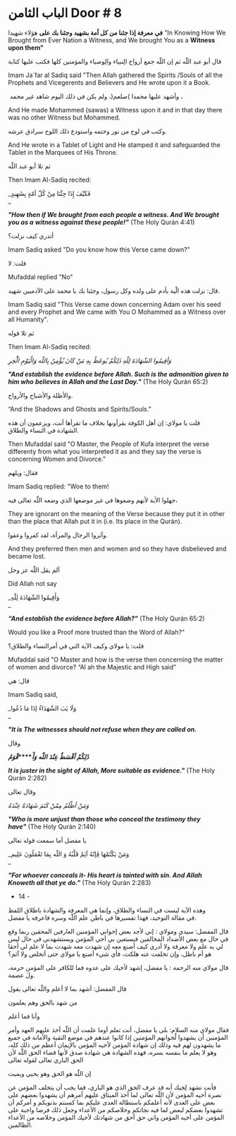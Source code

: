 # الباب الثامن Door # 8

**في معرفة إذا جئنا من کل أمة بشهيد وجئنا بك على** هؤلاء شهيدا "In Knowing How We Brought from Ever Nation a Witness, and We brought You as a **Witness upon them"**

قال أبو عبد اللّه ثم إن اللّه جمع أرواح الِنبياء والِوصياء والمؤمنين كلها فکتب عليها كتابة

Imam Ja´far al Sadiq said "Then Allah gathered the Spirits /Souls of all the Prophets and Vicegerents and Believers and He wrote upon it a Book. 

 وأشهد عليها محمدا )صلعم(، ولم يکن في ذلك اليوم شاهد غير محمد ،   

And He made Mohammed (sawas) a Witness upon it and in that day there was no other Witness but Mohammed. 

وكتب في لوح من نور وختمه واستودع ذلك اللوح سرادق عرشه.   

And He wrote in a Tablet of Light and He stamped it and safeguarded the Tablet in the Marquees of His Throne. 

ثم تلا أبو عبد اللّه  

Then Imam Al-Sadiq recited:

_فَکَيْفَ إِذَا جِئْنَا مِنْ كُلّ أمّةٍ بِشَهِيدٍ  
_

_**"How then if We brought from each people a witness. And We brought you as a**_ _**witness against these people!"**_ (The Holy Qurán 4:41)

أتدري كيف نزلت؟  

Imam Sadiq asked "Do you know how this Verse came down?"

قلت: لا  

Mufaddal replied "No"

قال: نزلت هذه الْية بأدم على ولده وكل رسول، وجئنا بك يا محمد على الآدميين شهيد.  

Imam Sadiq said "This Verse came down concerning Adam over his seed and every Prophet and We came with You O Mohammed as a Witness over all Humanity". 

ثم تلا قوله  

Then Imam Al-Sadiq recited:

_وَأقِيمُوا الشّهَادَةَ لِلّهِ ذَلِکُمْ يُوعَظُ بِهِ مَنْ كَانَ يُؤْمِنُ بِاللّه وَالْيَوْمِ الْْخِرِ_

_**"And establish the evidence before Allah. Such is the admonition given to him who**_ _**believes in Allah and the Last Day."**_ (The Holy Qurán 65:2)

والأظلة والأشباح والأرواح.  

“And the Shadows and Ghosts and Spirits/Souls.”

قلت يا مولاي: إن أهل الکوفة يقرأونها بخلاف ما تقرأها أنت، ويزعمون أن هذه الشهادة في النساء والطلاق.

Then Mufaddal said "O Master, the People of Kufa interpret the verse differenty from what you interpreted it as and they say the verse is concerning Women and Divorce."

فقال: ويلهم   

Imam Sadiq replied: "Woe to them! 

جهلوا الأية لأنهم وضعوها في غير موضعها الذي وضعه اللّه تعالى فيه،    

They are ignorant on the meaning of the Verse because they put it in other than the place that Allah put it in (i.e. Its place in the Qurán). 

وآثروا الرجال والمرأة، لقد كفروا وعقوا.  

And they preferred then men and women and so they have disbelieved and became lost. 

ألم يقل اللّه عز وجل  

Did Allah not say

_وَأَقِيمُوا الشّهَادَةَ لِلّهِ  
_

_**“And establish the evidence before Al**__**l**__**ah?"**_ (The Holy Qurán 65:2) 

Would you like a Proof more trusted than the Word of Allah?"

قلت: يا مولاي وكيف الآية التي في أمرالنساء والطلاق؟  

Mufaddal said "O Master and how is the verse then concerning the matter of women and divorce? “Al ah the Majestic and High said” 

قال: هي  

Imam Sadiq said,

_وَلَا يَبَ الشّهَدَاءُ إذَا مَا دُعُوا  
_

_**"It is The witnesses should not refuse when they are called on.**_ 

وقال  

**_ذَلِکُمْ أقْسَطُ عِنْدَ_** **_اللّه_** **_وَأَ_****_قْوَمُ_**

_**It is juster in the sight**_ _**of Allah, More suitable as evidence."**_ (The Holy Qurán 2:282)

وقال تعالى  

_وَمَنْ أظْلَمُ مِمّنْ كَتَمَ شَهَادَةً عِنْدَهُ_

_**"Who is more unjust than those who conceal the testimony they have"**_ (The Holy Qurán 2:140)

يا مفضل أما سمعت قوله تعالى

_وَمَنْ يَکْتُمْهَا فَِإنّهُ آثِمٌ قَلْبُهُ وَ اللّه بِمَا تَعْمَلُونَ عَلِيم  
_

_**"For whoever conceals it- His heart is tainted with sin. And Allah Knoweth all that ye**_ _**do."**_ (The Holy Qurán 2:283)

- 14 -

وهذه الآية ليست في النساء والطلاق، وإنما هي المعرفة والشهادة باطلاق اللفظ في مقالة التوحيد، فهذا تفسيرها في باطن علم اللّه وسره فاعرفه يا مفضل. 

قال المفضل: سيدي ومولاي : إني لأجد بعض إخواني المؤمنين العارفين المحقين ربما وقع في حال مع بعض الأضداد المخالفين فيستعين بي أخي المؤمن ويستشهدني في حال ليس لي به علم ولا معرفة ولا أدري كيف أصنع معه إن شهدت معه شهدت بما لا علم لي أحقا هو أم باطل، وإن تخلفت عنه هلکت، فأي شيء أصنع يا مولاي حتى أتخلص ولا آثم؟

قال مولاي منه الرحمة : يا مفضل، إشهد لأخيك على عدوه فما للکافر على المؤمن حرمة، ولَ عصمة.

قال المفضل: أشهد بما لا أعلم واللّه تعالى يقول  

من شهد بالحق وهم يعلمون   

وأنا فما أعلم  

فقال مولاي منه السلام: بلى يا مفضل، أنت تعلم أوما علمت أن اللّه أخذ عليهم العهد وأمر المؤمنين أن يشهدوا لْخوانهم المؤمنين إذا كانوا عندهم في موضع التقية والأمانة في جميع ما يشهدون لهم فيه وذلك إن شهادة المؤمن لأخيه المؤمن بالإيمان أعظم من ذلك كله، وهو لا يعلم ما بنفسه بسره، فهذه الشهادة هي شهادة صدق لأنها قضاء الحق اللّه لأن الحق الباري تعالى لقوله تعالى

إن اللّه هو الحق وهو يحيي ويميت  

فأنت تشهد لِخيك أنه قد عرف الحق الذي هو الباري، فما يجب أن يتخلف المؤمن عن نصرة أخيه المؤمن لأن اللّه تعالى لما أخذ الميثاق عليهم أمرهم أن يشهدوا بعضهم على بعض على العدی لأنه أعلمکم باستطالة العدی عليکم بما كسبتم بذنوبکم و أمركم أن تشهدوا بعضکم لبعض لما فيه نجاتکم وخلاصکم من الأعداء وجعل ذلك فرضا واجبة على المؤمن على أخيه المؤمن واني حق أحق من شهادتك لأخيك المؤمن وخلاصه من الأعداء الظالمين.